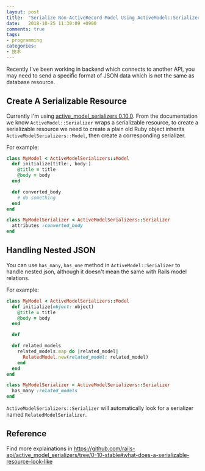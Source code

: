 ```yaml
---
layout: post
title:  "Serialize Non-ActiveRecord Model Using ActiveModel::Serializer in Rails"
date:   2018-10-25 11:30:09 +0900
comments: true
tags:
- programming
categories:
- 技术
---
```


Recently I've been working in backend which connects to another API, you may need to send a specific format of JSON data which is not the same as database resource.

## Create A Serializable Resource
Currently I'm using <a href='https://github.com/rails-api/active_model_serializers/tree/0-10-stable'>active_model_serializers 0.10.0</a>. From the documentation we know `ActiveModel::Serializer` wraps a serializable resource, to create a serializable resource we need to create a plain old Ruby object inherits `ActiveModelSerializers::Model`, then create a corresponding serializer.

For example:
```rb
class MyModel < ActiveModelSerializers::Model
  def initialize(title:, body:)
    @title = title
    @body = body
  end

  def converted_body
    # do something
  end
end
```

```rb
class MyModelSerializer < ActiveModelSerializers::Serializer
  attributes :converted_body
end
```

## Handling Nested JSON
You can use `has_many`, `has_one` method in `ActiveModel::Serializer` to handle nested json, although it doesn't mean the same with Rails model relations.

For example:
```rb
class MyModel < ActiveModelSerializers::Model
  def initialize(object: object)
    @title = title
    @body = body
  end

  def 

  def related_models
    related_models.map do |related_model|
      RelatedModel.new(related_model: related_model)
    end
  end
end
```

```rb
class MyModelSerializer < ActiveModelSerializers::Serializer
  has_many :related_models
end
```
`ActiveModelSerializers::Serializer` will automatically look for a serializer named `RelatedModelSerializer`.

## Reference
Find more explainations in   https://github.com/rails-api/active_model_serializers/tree/0-10-stable#what-does-a-serializable-resource-look-like


